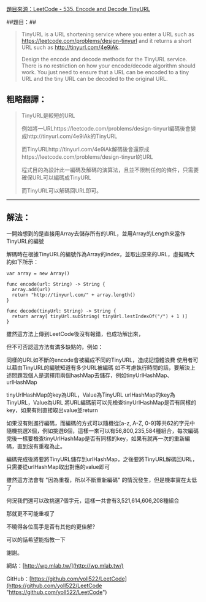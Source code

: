 [題目來源：LeetCode - 535. Encode and Decode TinyURL](https://leetcode.com/problems/encode-and-decode-tinyurl/#/description)

##題目：##
> TinyURL is a URL shortening service where you enter a URL such as https://leetcode.com/problems/design-tinyurl and it returns a short URL such as http://tinyurl.com/4e9iAk.
> 
> Design the encode and decode methods for the TinyURL service. There is no restriction on how your encode/decode algorithm should work. You just need to ensure that a URL can be encoded to a tiny URL and the tiny URL can be decoded to the original URL.

## 粗略翻譯： ##
> TinyURL是較短的URL
> 
> 例如將一URLhttps://leetcode.com/problems/design-tinyurl編碼後會變成http://tinyurl.com/4e9iAk的TinyURL
> 
> 而TinyURLhttp://tinyurl.com/4e9iAk解碼後會還原成https://leetcode.com/problems/design-tinyurl的URL
> 
> 程式目的為設計此一編碼及解碼的演算法，且並不限制任何的條件，只需要確保URL可以編碼成TinyURL
> 
> 而TinyURL可以解碼回URL即可。


----------


## 解法： ##
一開始想到的是直接用Array去儲存所有的URL，並用Array的Length來當作TinyURL的編號

解碼時在根據TinyURL的編號作為Array的index，並取出原來的URL，虛擬碼大約如下所示：

    var array = new Array()
    
    func encode(url: String) -> String {
      array.add(url)
      return "http://tinyurl.com/" + array.length()
    }
    
    func decode(tinyUrl: String) -> String {
      return array[ tinyUrl.subString( tinyUrl.lestIndexOf("/") + 1 )]
    }

雖然這方法上傳到LeetCode後沒有報錯，也成功解出來，

但不可否認這方法有滿多缺點的，例如：

同樣的URL如不斷的encode會被編成不同的TinyURL，造成記憶體浪費
使用者可以藉由TinyURL的編號知道有多少URL被編碼
如不考慮執行時間的話，要解決上述問題我個人是選擇用兩個hashMap去儲存，例如tinyUrlHashMap、urlHashMap

tinyUrlHashMap的key為URL，Value為TinyURL
urlHashMap的key為TinyURL，Value為URL
將URL編碼前可以先檢查tinyUrlHashMap是否有同樣的key，如果有則直接取出value並return

如果沒有則進行編碼，而編碼的方式可以隨機從[a-z, A-Z, 0-9]等共62的字元中隨機挑選X個，例如挑選6個，這樣一來可以有56,800,235,584種組合，每次編碼完後一樣要檢查tinyUrlHashMap是否有同樣的key，如果有就再一次的重新編碼，直到沒有重複為止。

編碼完成後將要將TinyURL儲存到urlHashMap，之後要將TinyURL解碼回URL，只需要從urlHashMap取出對應的value即可

雖然這方法會有 "因為重複，所以不斷重新編碼" 的情況發生，但是機率實在太低了

何況我們還可以改挑選7個字元，這樣一共會有3,521,614,606,208種組合

那就更不可能重複了



不曉得各位高手是否有其他的更佳解?

可以的話希望能指教一下

謝謝。


網站：[http://wp.mlab.tw/](http://wp.mlab.tw/)

GitHub：[https://github.com/yoll522/LeetCode](https://github.com/yoll522/LeetCode "https://github.com/yoll522/LeetCode")
